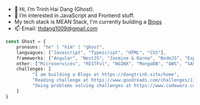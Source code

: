 - 👋 Hi, I’m Trinh Hai Dang (Ghost).
- 👀 I’m interested in JavaScript and Frontend stuff.
- My tech stack is MEAN Stack, I'm currently building a [Blogs](https://dangtrinh.site/home)
- 📫 Email: thdang1009@gmail.com

```typescript
const Ghost = {
    pronouns: "he" | "him" | "ghost",
    languagues: ["Javascript", "Typescript", "HTML", "CSS"],
    frameworks: ["Angular", "NestJS", "Jasmine & Karma", "NodeJS", "ExpressJS", "Mongoose"],
    other: ["Microservices", "RESTFul", "NGINX", "MongoDB", "AWS", "SASS", "PostgreSQL"],
    challenges: [
          "I am building a Blogs at https://dangtrinh.site/home",
          "Reading challenge at https://www.goodreads.com/challenges/11634-2024-reading-challenge",
          "Doing problems solving challenges at https://www.codewars.com/users/Ghost96
    ]
}
```
